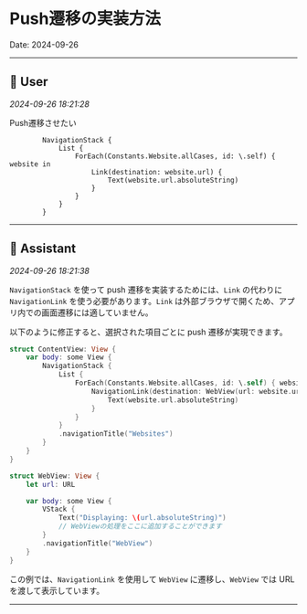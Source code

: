 # Push遷移の実装方法

Date: 2024-09-26

---

## 👤 User
*2024-09-26 18:21:28*

Push遷移させたい

            NavigationStack {
                List {
                    ForEach(Constants.Website.allCases, id: \.self) { website in
                        Link(destination: website.url) {
                            Text(website.url.absoluteString)
                        }
                    }
                }
            }

---

## 🤖 Assistant
*2024-09-26 18:21:38*

`NavigationStack` を使って push 遷移を実装するためには、`Link` の代わりに `NavigationLink` を使う必要があります。`Link` は外部ブラウザで開くため、アプリ内での画面遷移には適していません。

以下のように修正すると、選択された項目ごとに push 遷移が実現できます。

```swift
struct ContentView: View {
    var body: some View {
        NavigationStack {
            List {
                ForEach(Constants.Website.allCases, id: \.self) { website in
                    NavigationLink(destination: WebView(url: website.url)) {
                        Text(website.url.absoluteString)
                    }
                }
            }
            .navigationTitle("Websites")
        }
    }
}

struct WebView: View {
    let url: URL

    var body: some View {
        VStack {
            Text("Displaying: \(url.absoluteString)")
            // WebViewの処理をここに追加することができます
        }
        .navigationTitle("WebView")
    }
}
```

この例では、`NavigationLink` を使用して `WebView` に遷移し、`WebView` では URL を渡して表示しています。

---
